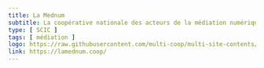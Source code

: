 ```yaml
---
title: La Mednum
subtitle: La coopérative nationale des acteurs de la médiation numérique 
type: [ SCIC ]
tags: [ médiation ]
logo: https://raw.githubusercontent.com/multi-coop/multi-site-contents/maj-edito/texts/network/images/logo-MEDNUM.svg
link: https://lamednum.coop/
---
```

